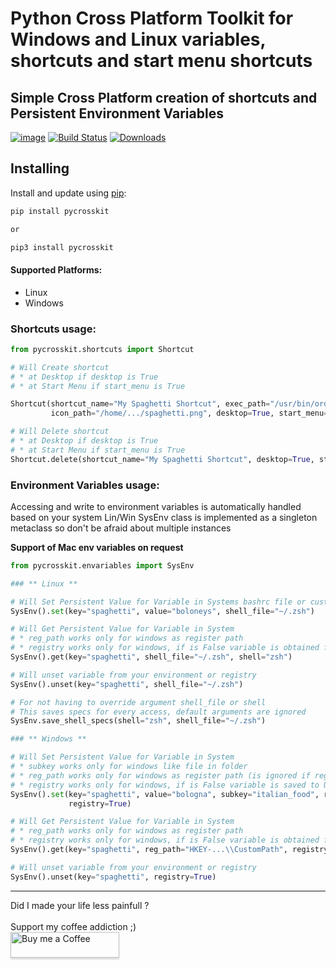 # Python Cross Platform Toolkit for Windows and Linux variables, shortcuts and start menu shortcuts

## Simple Cross Platform creation of shortcuts and Persistent Environment Variables

[![image](https://img.shields.io/pypi/v/pycrosskit.svg)](https://pypi.org/project/py-cross-kit/)
[![Build Status](https://travis-ci.com/jiri-otoupal/pycrosskit.svg?branch=master)](https://travis-ci.com/github/jiri-otoupal/pycrosskit)
[![Downloads](https://pepy.tech/badge/pycrosskit)](https://pepy.tech/project/pycrosskit)

## Installing

Install and update using [pip](https://pip.pypa.io/en/stable/quickstart/):

```bash
pip install pycrosskit

or

pip3 install pycrosskit
```

#### Supported Platforms:

* Linux
* Windows

### Shortcuts usage:

```python
from pycrosskit.shortcuts import Shortcut

# Will Create shortcut 
# * at Desktop if desktop is True 
# * at Start Menu if start_menu is True

Shortcut(shortcut_name="My Spaghetti Shortcut", exec_path="/usr/bin/order_spaghetti", description="Such Yummy Spaghetti",
         icon_path="/home/.../spaghetti.png", desktop=True, start_menu=True)

# Will Delete shortcut
# * at Desktop if desktop is True 
# * at Start Menu if start_menu is True
Shortcut.delete(shortcut_name="My Spaghetti Shortcut", desktop=True, start_menu=True)

```

### Environment Variables usage:

Accessing and write to environment variables is automatically handled based on your system Lin/Win SysEnv class is
implemented as a singleton metaclass so don't be afraid about multiple instances

**Support of Mac env variables on request**

```python
from pycrosskit.envariables import SysEnv

### ** Linux ** 

# Will Set Persistent Value for Variable in Systems bashrc file or custom one that you can pass
SysEnv().set(key="spaghetti", value="boloneys", shell_file="~/.zsh")

# Will Get Persistent Value for Variable in System
# * reg_path works only for windows as register path
# * registry works only for windows, if is False variable is obtained from User Environment Variables
SysEnv().get(key="spaghetti", shell_file="~/.zsh", shell="zsh")

# Will unset variable from your environment or registry
SysEnv().unset(key="spaghetti", shell_file="~/.zsh")

# For not having to override argument shell_file or shell
# This saves specs for every access, default arguments are ignored
SysEnv.save_shell_specs(shell="zsh", shell_file="~/.zsh")

### ** Windows **

# Will Set Persistent Value for Variable in System
# * subkey works only for windows like file in folder
# * reg_path works only for windows as register path (is ignored if registry=False) 
# * registry works only for windows, if is False variable is saved to User Environment Variables
SysEnv().set(key="spaghetti", value="bologna", subkey="italian_food", reg_path="HKEY-...\\CustomPath",
             registry=True)

# Will Get Persistent Value for Variable in System
# * reg_path works only for windows as register path
# * registry works only for windows, if is False variable is obtained from User Environment Variables
SysEnv().get(key="spaghetti", reg_path="HKEY-...\\CustomPath", registry=True)

# Will unset variable from your environment or registry
SysEnv().unset(key="spaghetti", registry=True)


```

<hr>
Did I made your life less painfull ? 
<br>
<br>
Support my coffee addiction ;)
<br>
<a href="https://www.buymeacoffee.com/jiriotoupal" target="_blank"><img src="https://www.buymeacoffee.com/assets/img/custom_images/orange_img.png" alt="Buy me a Coffee" style="height: 41px !important;width: 174px !important;box-shadow: 0px 3px 2px 0px rgba(190, 190, 190, 0.5) !important;-webkit-box-shadow: 0px 3px 2px 0px rgba(190, 190, 190, 0.5) !important;" ></a>
